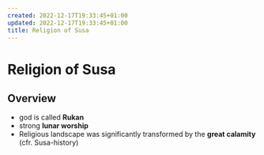 ```yaml
---
created: 2022-12-17T19:33:45+01:00
updated: 2022-12-17T19:33:45+01:00
title: Religion of Susa
---
```

# Religion of Susa
## Overview
- god is called **Rukan**
- strong **lunar worship**
- Religious landscape was significantly transformed by the **great calamity** (cfr. Susa-history)